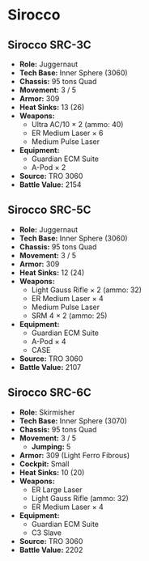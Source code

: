 # Sirocco
## Sirocco SRC-3C
- **Role:** Juggernaut
- **Tech Base:** Inner Sphere (3060)
- **Chassis:** 95 tons Quad
- **Movement:** 3 / 5
- **Armor:** 309
- **Heat Sinks:** 13 (26)
- **Weapons:**
  - Ultra AC/10 × 2 (ammo: 40)
  - ER Medium Laser × 6
  - Medium Pulse Laser
- **Equipment:**
  - Guardian ECM Suite
  - A-Pod × 2
- **Source:** TRO 3060
- **Battle Value:** 2154

## Sirocco SRC-5C
- **Role:** Juggernaut
- **Tech Base:** Inner Sphere (3060)
- **Chassis:** 95 tons Quad
- **Movement:** 3 / 5
- **Armor:** 309
- **Heat Sinks:** 12 (24)
- **Weapons:**
  - Light Gauss Rifle × 2 (ammo: 32)
  - ER Medium Laser × 4
  - Medium Pulse Laser
  - SRM 4 × 2 (ammo: 25)
- **Equipment:**
  - Guardian ECM Suite
  - A-Pod × 4
  - CASE
- **Source:** TRO 3060
- **Battle Value:** 2107

## Sirocco SRC-6C
- **Role:** Skirmisher
- **Tech Base:** Inner Sphere (3070)
- **Chassis:** 95 tons Quad
- **Movement:** 3 / 5
  - **Jumping:** 5
- **Armor:** 309 (Light Ferro Fibrous)
- **Cockpit:** Small
- **Heat Sinks:** 10 (20)
- **Weapons:**
  - ER Large Laser
  - Light Gauss Rifle (ammo: 32)
  - ER Medium Laser × 4
- **Equipment:**
  - Guardian ECM Suite
  - C3 Slave
- **Source:** TRO 3060
- **Battle Value:** 2202

